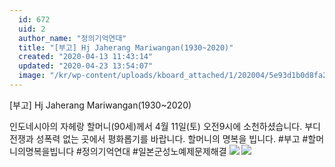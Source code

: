```yaml
---
  id: 672
  uid: 2
  author_name: "정의기억연대"
  title: "[부고] Hj Jaherang Mariwangan(1930~2020)"
  created: "2020-04-13 11:43:14"
  updated: "2020-04-23 13:54:07"
  image: "/kr/wp-content/uploads/kboard_attached/1/202004/5e93d1b0d8fa22288671.jpg"
---
```

\[부고\] Hj Jaherang Mariwangan(1930~2020) 

인도네시아의 자헤랑 할머니(90세)께서 4월 11일(토) 오전9시에 소천하셨습니다. 부디 전쟁과 성폭력 없는 곳에서 평화롭기를 바랍니다. 할머니의 명복을 빕니다.
#부고 #할머니의명복을빕니다 #정의기억연대 #일본군성노예제문제해결 
![](/kr/wp-content/uploads/kboard_attached/1/202004/5e93d1b0d8fa22288671.jpg)
 ![](/kr/wp-content/uploads/kboard_attached/1/202004/5e93d1bd5bb0a3504572.jpg)